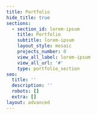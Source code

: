 ```yaml
---
title: Portfolio
hide_title: true
sections:
  - section_id: lorem-ipsum
    title: Portfolio
    subtitle: lorem-ipsum
    layout_style: mosaic
    projects_number: 0
    view_all_label: lorem-ipsum
    view_all_url: '#'
    type: portfolio_section
seo:
  title: ''
  description: ''
  robots: []
  extra: []
layout: advanced
---
```

